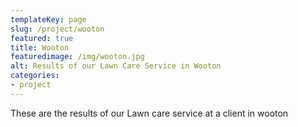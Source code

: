 ```yaml
---
templateKey: page
slug: /project/wooton
featured: true
title: Wooton
featuredimage: /img/wooton.jpg
alt: Results of our Lawn Care Service in Wooton
categories:
- project
---
```

These are the results of our Lawn care service at a client in wooton


